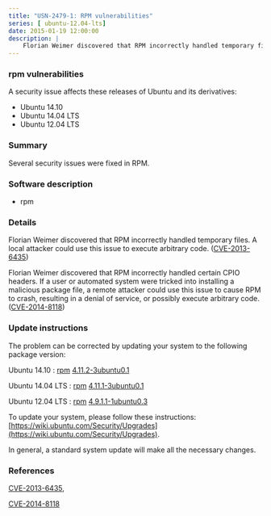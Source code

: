 ```yaml
---
title: "USN-2479-1: RPM vulnerabilities"
series: [ ubuntu-12.04-lts]
date: 2015-01-19 12:00:00
description: |
    Florian Weimer discovered that RPM incorrectly handled temporary files. A local attacker could use this issue to execute arbitrary code. ([CVE-2013-6435](http://people.ubuntu.com/~ubuntu-security/cve/CVE-2013-6435))
--- 
```

 
### rpm vulnerabilities

A security issue affects these releases of Ubuntu and its derivatives:

* Ubuntu 14.10
* Ubuntu 14.04 LTS
* Ubuntu 12.04 LTS

### Summary

Several security issues were fixed in RPM. 

### Software description

* rpm 

### Details

Florian Weimer discovered that RPM incorrectly handled temporary files. A local attacker could use this issue to execute arbitrary code. ([CVE-2013-6435](http://people.ubuntu.com/~ubuntu-security/cve/CVE-2013-6435))

Florian Weimer discovered that RPM incorrectly handled certain CPIO headers. If a user or automated system were tricked into installing a malicious package file, a remote attacker could use this issue to cause RPM to crash, resulting in a denial of service, or possibly execute arbitrary code. ([CVE-2014-8118](http://people.ubuntu.com/~ubuntu-security/cve/CVE-2014-8118)) 

### Update instructions

The problem can be corrected by updating your system to the following package version:

Ubuntu 14.10
 : [rpm](https://launchpad.net/ubuntu/+source/rpm) <span> [4.11.2-3ubuntu0.1](https://launchpad.net/ubuntu/+source/rpm/4.11.2-3ubuntu0.1) </span> 

Ubuntu 14.04 LTS
 : [rpm](https://launchpad.net/ubuntu/+source/rpm) <span> [4.11.1-3ubuntu0.1](https://launchpad.net/ubuntu/+source/rpm/4.11.1-3ubuntu0.1) </span> 

Ubuntu 12.04 LTS
 : [rpm](https://launchpad.net/ubuntu/+source/rpm) <span> [4.9.1.1-1ubuntu0.3](https://launchpad.net/ubuntu/+source/rpm/4.9.1.1-1ubuntu0.3) </span> 

To update your system, please follow these instructions: [https://wiki.ubuntu.com/Security/Upgrades](https://wiki.ubuntu.com/Security/Upgrades).

In general, a standard system update will make all the necessary changes. 

### References

 [CVE-2013-6435](http://people.ubuntu.com/~ubuntu-security/cve/CVE-2013-6435), 

 [CVE-2014-8118](http://people.ubuntu.com/~ubuntu-security/cve/CVE-2014-8118)
 
